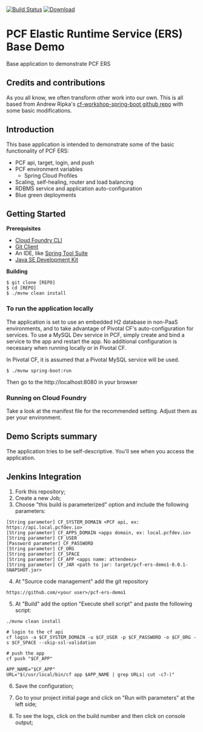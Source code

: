 [![Build Status](https://travis-ci.org/mborges-pivotal/pcf-ers-demo1.svg?branch=master)](https://travis-ci.org/mborges-pivotal/pcf-ers-demo1)
[ ![Download](https://api.bintray.com/packages/mborges-pivotal/generic/pcf-ers-demo1/images/download.svg) ](https://bintray.com/mborges-pivotal/generic/pcf-ers-demo1/_latestVersion)

# PCF Elastic Runtime Service (ERS) Base Demo
Base application to demonstrate PCF ERS

## Credits and contributions
As you all know, we often transform other work into our own. This is all based from Andrew Ripka's [cf-workshop-spring-boot github repo](https://github.com/pivotal-cf-workshop/cf-workshop-spring-boot) with some basic modifications.

## Introduction
This base application is intended to demonstrate some of the basic functionality of PCF ERS:

* PCF api, target, login, and push
* PCF environment variables
  * Spring Cloud Profiles
* Scaling, self-healing, router and load balancing
* RDBMS service and application auto-configuration
* Blue green deployments

## Getting Started

**Prerequisites**
- [Cloud Foundry CLI](http://info.pivotal.io/p0R00I0eYJ011dAUCN06lR2)
- [Git Client](http://info.pivotal.io/i1RI0AUe6gN00C010l12J0R)
- An IDE, like [Spring Tool Suite](http://info.pivotal.io/f00RC0N0lh01eU21IAJ260R)
- [Java SE Development Kit](http://info.pivotal.io/n0I60i3021AN0JU0le10CRR)

**Building**
```
$ git clone [REPO]
$ cd [REPO]
$ ./mvnw clean install
``` 

### To run the application locally
The application is set to use an embedded H2 database in non-PaaS environments, and to take advantage of Pivotal CF's auto-configuration for services. To use a MySQL Dev service in PCF, simply create and bind a service to the app and restart the app. No additional configuration is necessary when running locally or in Pivotal CF.

In Pivotal CF, it is assumed that a Pivotal MySQL service will be used.

```
$ ./mvnw spring-boot:run
```

Then go to the http://localhost:8080 in your browser

### Running on Cloud Foundry
Take a look at the manifest file for the recommended setting. Adjust them as per your environment.

## Demo Scripts summary
The application tries to be self-descriptive. You'll see when you access the application.

## Jenkins Integration

1. Fork this repository;
2. Create a new Job;
3. Choose "this build is parameterized" option and include the following parameters:

```
[String parameter] CF_SYSTEM_DOMAIN <PCF api, ex: https://api.local.pcfdev.io>
[String parameter] CF_APPS_DOMAIN <apps domain, ex: local.pcfdev.io>
[String parameter] CF_USER 
[Password parameter] CF_PASSWORD
[String parameter] CF_ORG
[String parameter] CF_SPACE
[String parameter] CF_APP <apps name: attendees>
[String parameter] CF_JAR <path to jar: target/pcf-ers-demo1-0.0.1-SNAPSHOT.jar>
```

4. At "Source code management" add the git repository

```
https://github.com/<your user>/pcf-ers-demo1
```

5. At "Build" add the option "Execute shell script" and paste the following script:

```
./mvnw clean install

# login to the cf api
cf login -a $CF_SYSTEM_DOMAIN -u $CF_USER -p $CF_PASSWORD -o $CF_ORG -s $CF_SPACE --skip-ssl-validation

# push the app
cf push "$CF_APP" 

APP_NAME="$CF_APP"
URL="$(/usr/local/bin/cf app $APP_NAME | grep URLs| cut -c7-)"
```

6. Save the configuration;

7. Go to your project initial page and click on "Run with parameters" at the left side;

8. To see the logs, click on the build number and then click on console output;
